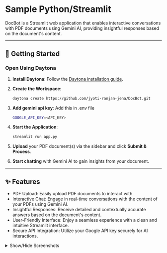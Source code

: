 # Sample Python/Streamlit

DocBot is a Streamlit web application that enables interactive conversations with PDF documents using Gemini AI, providing insightful responses based on the document's content.

---

## 🚀 Getting Started  

### Open Using Daytona  

1. **Install Daytona**: Follow the [Daytona installation guide](https://www.daytona.io/docs/installation/installation/).

2. **Create the Workspace**:  
   ```bash  
   daytona create https://github.com/jyoti-ranjan-jena/DocBot.git 
   ```

3. **Add gemini api key**:
   Add this in .env file
   ```bash  
   GOOGLE_API_KEY=<API_KEY>
   ```

4. **Start the Application**:  
   ```bash  
   streamlit run app.py
   ```

5. **Upload** your PDF document(s) via the sidebar and click **Submit & Process**.

6. **Start chatting** with Gemini AI to gain insights from your document.

---

## ✨ Features  

- PDF Upload: Easily upload PDF documents to interact with.
- Interactive Chat: Engage in real-time conversations with the content of your PDFs using Gemini AI.
- Insightful Responses: Receive detailed and contextually accurate answers based on the document's content.
- User-Friendly Interface: Enjoy a seamless experience with a clean and intuitive Streamlit interface.
- Secure API Integration: Utilize your Google API key securely for AI interactions.

<details>  
<summary>Show/Hide Screenshots</summary>  

- **PDF Upload Screen**  
  ![PDF Upload Screenshot](images/pdf_upload.png)

- **Chat Interface**  
  ![Chat Interface ScreenShot](images/chat_interface.png)  

</details>
